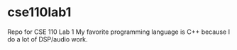 # cse110lab1
Repo for CSE 110 Lab 1
My favorite programming language is C++ because I do a lot of DSP/audio work.
